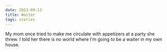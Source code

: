 ```yaml
---
date: 2023-09-13
title: Waiter
tags: stories
---
```


My mom once tried to make me circulate with appetizers at a party she threw. I told her there is no world where I'm going to be a waiter in my own house.
